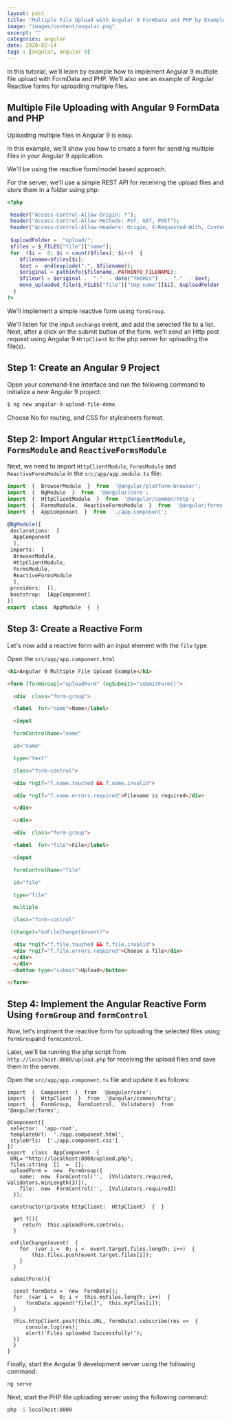 ```yaml
---
layout: post
title: "Multiple File Upload with Angular 9 FormData and PHP by Example"
image: "images/content/angular.png"
excerpt: "" 
categories: angular
date: 2020-02-14
tags : [angular, angular-9] 
---
```


In this tutorial, we'll learn by example how to implement Angular 9 multiple file upload with FormData and PHP. We'll also see an example of Angular Reactive forms for uploading multiple files.

## Multiple File Uploading with Angular 9 FormData and PHP

 
Uploading multiple files in Angular 9 is easy.

In this example, we'll show you how to create a form for sending multiple files in your Angular 9 application. 

We'll be using the reactive form/model based approach. 

For the server, we'll use a simple REST API for receiving the upload files and store them in a folder using php:

```php
<?php

 header("Access-Control-Allow-Origin: *");
 header("Access-Control-Allow-Methods: PUT, GET, POST");
 header("Access-Control-Allow-Headers: Origin, X-Requested-With, Content-Type, Accept");
 
 $uploadFolder =  "upload/";
 $files = $_FILES["file"]["name"];
 for  ($i =  0; $i < count($files); $i++)  {
    $filename=$files[$i];
    $ext =  end(explode(".", $filename));
    $original = pathinfo($filename, PATHINFO_FILENAME);
    $fileurl = $original .  "-"  . date("YmdHis")  .  "."  . $ext;
    move_uploaded_file($_FILES["file"]["tmp_name"][$i], $uploadFolder . $fileurl);
  }
?>
```

We'll implement a simple reactive form using `formGroup`. 

We'll listen for the input `onchange` event, and add the selected file to a list. Next, after a click on the submit button of the form. we'll send an Http post request using Angular 9 `HttpClient` to the php server for uploading the file(s).


## Step 1: Create an Angular 9 Project

Open your command-line interface and run the following command to initialize a new Angular 9 project:

```bash
$ ng new angular-9-upload-file-demo
```

Choose No for routing, and CSS for stylesheets format.

## Step 2: Import Angular `HttpClientModule`, `FormsModule` and `ReactiveFormsModule`

Next, we need to import `HttpClientModule`, `FormsModule` and `ReactiveFormsModule` in the `src/app/app.module.ts` file:

```ts
import  {  BrowserModule  }  from  '@angular/platform-browser';
import  {  NgModule  }  from  '@angular/core';
import  {  HttpClientModule  }  from  '@angular/common/http';
import  {  FormsModule,  ReactiveFormsModule  }  from  '@angular/forms';
import  {  AppComponent  }  from  './app.component';

@NgModule({
 declarations:  [
  AppComponent
  ],
 imports:  [
  BrowserModule,
  HttpClientModule,
  FormsModule,
  ReactiveFormsModule
  ],
 providers:  [],
 bootstrap:  [AppComponent]
})
export  class  AppModule  {  }
```

## Step 3: Create a Reactive Form

Let's now add a reactive form with an input element with the `file` type.

Open the `src/app/app.component.html`

```html
<h1>Angular 9 Multiple File Upload Example</h1>

<form [formGroup]="uploadForm" (ngSubmit)="submitForm()">

  <div  class="form-group">

  <label  for="name">Name</label>

  <input  

  formControlName="name"

  id="name"  

  type="text"  

  class="form-control">

  <div *ngIf="f.name.touched && f.name.invalid">

  <div *ngIf="f.name.errors.required">Filename is required</div>

  </div>

  </div>

  <div  class="form-group">

  <label  for="file">File</label>

  <input  

  formControlName="file"

  id="file"  

  type="file"  

  multiple

  class="form-control"

 (change)="onFileChange($event)">

  <div *ngIf="f.file.touched && f.file.invalid">
  <div *ngIf="f.file.errors.required">Choose a file</div>
  </div>
  </div>
  <button type="submit">Upload</button>

</form>
```

## Step 4: Implement the Angular Reactive Form Using `formGroup` and `formControl`

Now, let's implment the reactive form for uploading the selected files using `formGroup`and `formControl`.

Later, we'll be running the php script from `http://localhost:8000/upload.php` for receiving the upload files and save them in the server.

Open the `src/app/app.component.ts` file and update it as follows:

```
import  {  Component  }  from  '@angular/core';
import  {  HttpClient  }  from  '@angular/common/http';
import  {  FormGroup,  FormControl,  Validators}  from  '@angular/forms';

@Component({
 selector:  'app-root',
 templateUrl:  './app.component.html',
 styleUrls:  ['./app.component.css']
})
export  class  AppComponent  {
 URL= "http://localhost:8000/upload.php";
 files:string  []  =  [];
 uploadForm =  new  FormGroup({
    name:  new  FormControl('',  [Validators.required,  Validators.minLength(3)]),
    file:  new  FormControl('',  [Validators.required])
  });

 constructor(private httpClient:  HttpClient)  {  }

  get f(){
     return  this.uploadForm.controls;
  }

 onFileChange(event)  {
    for  (var i =  0; i <  event.target.files.length; i++)  {  
        this.files.push(event.target.files[i]);
    }
  }

 submitForm(){

  const formData =  new  FormData();
  for  (var i =  0; i <  this.myFiles.length; i++)  {  
      formData.append("file[]",  this.myFiles[i]);
  } 
  
  this.httpClient.post(this.URL, formData).subscribe(res =>  {
      console.log(res);
      alert('Files uploaded Successfully!');
  })
  }
}
```

Finally, start the Angular 9 development server using the following command:

```bash
ng serve
```

Next, start the PHP file uploading server using the following command:

```bash
php -S localhost:8000
```
